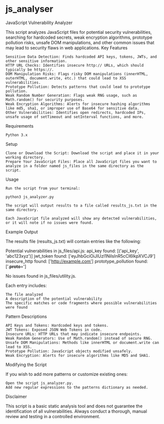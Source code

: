 # js_analyser
JavaScript Vulnerability Analyzer

This script analyzes JavaScript files for potential security vulnerabilities, searching for hardcoded secrets, weak encryption algorithms, prototype pollution risks, unsafe DOM manipulations, and other common issues that may lead to security flaws in web applications.
Key Features

    Sensitive Data Detection: Finds hardcoded API keys, tokens, JWTs, and other sensitive information.
    HTTP URL Checks: Identifies insecure http:// URLs, which should typically be https://.
    DOM Manipulation Risks: Flags risky DOM manipulations (innerHTML, outerHTML, document.write, etc.) that could lead to XSS vulnerabilities.
    Prototype Pollution: Detects patterns that could lead to prototype pollution.
    Weak Random Number Generation: Flags weak RNG usage, such as Math.random() for security purposes.
    Weak Encryption Algorithms: Alerts for insecure hashing algorithms like md5, sha1, or improper use of Base64 for sensitive data.
    Other Vulnerabilities: Identifies open redirects, hardcoded IPs, unsafe usage of setTimeout and setInterval functions, and more.

Requirements

    Python 3.x

Setup

    Clone or Download the Script: Download the script and place it in your working directory.
    Prepare Your JavaScript Files: Place all JavaScript files you want to analyze in a folder named js_files in the same directory as the script.

Usage

    Run the script from your terminal:

    python3 js_analyzer.py

    The script will output results to a file called results_js.txt in the same directory.

    Each JavaScript file analyzed will show any detected vulnerabilities, or it will note if no issues were found.

Example Output

The results file (results_js.txt) will contain entries like the following:

Potential vulnerabilities in js_files/api.js:
api_key found: [('api_key', 'abc123xyz')]
jwt_token found: ['eyJhbGciOiJIUzI1NiIsInR5cCI6IkpXVCJ9']
insecure_http found: ['http://example.com']
prototype_pollution found: ['.__proto__=']

No issues found in js_files/utility.js.

Each entry includes:

    The file analyzed
    A description of the potential vulnerability
    The specific matches or code fragments where possible vulnerabilities were found

Pattern Descriptions

    API Keys and Tokens: Hardcoded keys and tokens.
    JWT Tokens: Exposed JSON Web Tokens in code.
    Insecure URLs: HTTP URLs that may indicate insecure endpoints.
    Weak Random Generators: Use of Math.random() instead of secure RNG.
    Unsafe DOM Manipulations: Methods like innerHTML or document.write can lead to XSS.
    Prototype Pollution: JavaScript objects modified unsafely.
    Weak Encryption: Alerts for insecure algorithms like MD5 and SHA1.

Modifying the Script

If you wish to add more patterns or customize existing ones:

    Open the script js_analyzer.py.
    Add new regular expressions to the patterns dictionary as needed.

Disclaimer

This script is a basic static analysis tool and does not guarantee the identification of all vulnerabilities. Always conduct a thorough, manual review and testing in a controlled environment.

